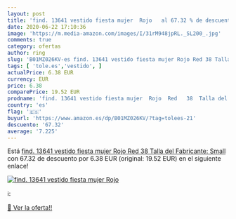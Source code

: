 ```yaml
---
layout: post
title: 'find. 13641 vestido fiesta mujer  Rojo   al 67.32 % de descuento'
date: 2020-06-22 17:10:36
image: 'https://m.media-amazon.com/images/I/31rM948jpRL._SL200_.jpg'
comments: true
category: ofertas
author: ring
slug: 'B01MZ026KV-es find. 13641 vestido fiesta mujer Rojo Red 38 Talla del...'
tags: [ 'tole.es','vestido', ]
actualPrice: 6.38 EUR
currency: EUR
price: 6.38
comparePrice: 19.52 EUR
prodname: 'find. 13641 vestido fiesta mujer  Rojo  Red   38  Talla del Fabricante: Small '
country: 'es'
flag: '🇪🇸'
buyurl: 'https://www.amazon.es/dp/B01MZ026KV/?tag=tolees-21'
descuento: '67.32'
average: '7.225'
---
```


Está [find. 13641 vestido fiesta mujer  Rojo  Red   38  Talla del Fabricante: Small ](https://www.amazon.es/dp/B01MZ026KV/?tag=tolees-21) con 67.32 de descuento por 6.38 EUR (original: 19.52 EUR) en el siguiente enlace!

[![find. 13641 vestido fiesta mujer  Rojo  ](https://m.media-amazon.com/images/I/31rM948jpRL._SL200_.jpg)](https://www.amazon.es/dp/B01MZ026KV/?tag=tolees-21)

ℹ️:


[🛒 Ver la oferta!!](https://www.amazon.es/dp/B01MZ026KV/?tag=tolees-21)
